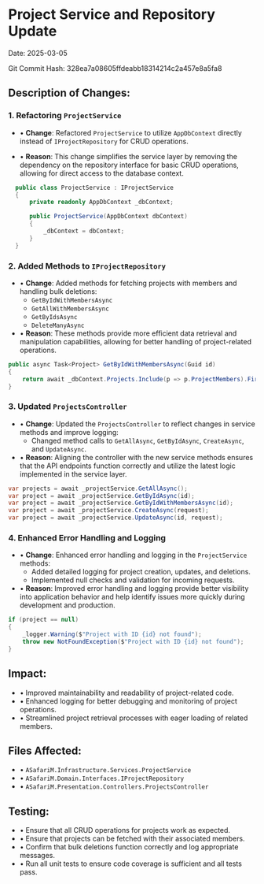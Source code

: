 # Project Service and Repository Update

Date: 2025-03-05

Git Commit Hash: 328ea7a08605ffdeabb18314214c2a457e8a5fa8

## Description of Changes:

### 1. Refactoring `ProjectService`

- • **Change**: Refactored `ProjectService` to utilize `AppDbContext` directly instead of `IProjectRepository` for CRUD operations.

- • **Reason**: This change simplifies the service layer by removing the dependency on the repository interface for basic CRUD operations, allowing for direct access to the database context.

```csharp
  public class ProjectService : IProjectService
  {
      private readonly AppDbContext _dbContext;

      public ProjectService(AppDbContext dbContext)
      {
          _dbContext = dbContext;
      }
  }
```

### 2. Added Methods to `IProjectRepository`
- • **Change**: Added methods for fetching projects with members and handling bulk deletions:
  - `GetByIdWithMembersAsync`
  - `GetAllWithMembersAsync`
  - `GetByIdsAsync`
  - `DeleteManyAsync`
- • **Reason**: These methods provide more efficient data retrieval and manipulation capabilities, allowing for better handling of project-related operations.

```csharp
public async Task<Project> GetByIdWithMembersAsync(Guid id)
{
    return await _dbContext.Projects.Include(p => p.ProjectMembers).FirstOrDefaultAsync(p => p.Id == id);
}
```

### 3. Updated `ProjectsController`
- • **Change**: Updated the `ProjectsController` to reflect changes in service methods and improve logging:
  - Changed method calls to `GetAllAsync`, `GetByIdAsync`, `CreateAsync`, and `UpdateAsync`.
- • **Reason**: Aligning the controller with the new service methods ensures that the API endpoints function correctly and utilize the latest logic implemented in the service layer.

```csharp
var projects = await _projectService.GetAllAsync();
var project = await _projectService.GetByIdAsync(id);
var project = await _projectService.GetByIdWithMembersAsync(id);
var project = await _projectService.CreateAsync(request);
var project = await _projectService.UpdateAsync(id, request);
```

### 4. Enhanced Error Handling and Logging
- • **Change**: Enhanced error handling and logging in the `ProjectService` methods:
  - Added detailed logging for project creation, updates, and deletions.
  - Implemented null checks and validation for incoming requests.
- • **Reason**: Improved error handling and logging provide better visibility into application behavior and help identify issues more quickly during development and production.

```csharp
if (project == null)
{
    _logger.Warning($"Project with ID {id} not found");
    throw new NotFoundException($"Project with ID {id} not found");
}
```

## Impact:
- • Improved maintainability and readability of project-related code.
- • Enhanced logging for better debugging and monitoring of project operations.
- • Streamlined project retrieval processes with eager loading of related members.

## Files Affected:
- • `ASafariM.Infrastructure.Services.ProjectService`
- • `ASafariM.Domain.Interfaces.IProjectRepository`
- • `ASafariM.Presentation.Controllers.ProjectsController`

## Testing:
- • Ensure that all CRUD operations for projects work as expected.
- • Ensure that projects can be fetched with their associated members.
- • Confirm that bulk deletions function correctly and log appropriate messages.
- • Run all unit tests to ensure code coverage is sufficient and all tests pass.